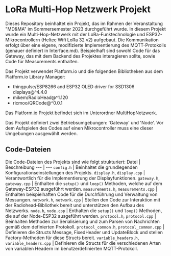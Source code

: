 # LoRa Multi-Hop Netzwerk Projekt

Dieses Repository beinhaltet ein Projekt, das im Rahmen der Veranstaltung "MD&MA" im Sommersemester 2023 durchgeführt wurde. In diesem Projekt wurde ein Multi-Hop-Netzwerk mit der LoRa-Funktechnologie und ESP32-Mikrocontrollern (Heltec Wifi LoRa 32 v2) aufgebaut. Die Kommunikation erfolgt über eine eigene, modifizierte Implementierung des MQTT-Protokolls (genauer definiert in Interface.md). Beispielhaft sind sowohl Code für das Gateway, das mit dem Backend des Projektes interagieren sollte, sowie Code für Measurements enthalten.

Das Projekt verwendet Platform.io und die folgenden Bibliotheken aus dem Platform.io Library Manager:
- thingpulse/ESP8266 and ESP32 OLED driver for SSD1306 displays@^4.4.0
- mikem/RadioHead@^1.120
- ricmoo/QRCode@^0.0.1

Das Platform.io Projekt befindet sich im Unterordner MultiHopNetzwerk.

Das Projekt definiert zwei Betriebsumgebungen: 'Gateway' und 'Node'. Vor dem Aufspielen des Codes auf einen Mikrocontroller muss eine dieser Umgebungen ausgewählt werden. 

## Code-Dateien

Die Code-Dateien des Projekts sind wie folgt strukturiert:
Datei | Beschreibung
--- | ---
`config.h` | Beinhaltet die grundlegenden Konfigurationseinstellungen des Projekts.
`display.h`, `display.cpp` | Verantwortlich für die Implementierung der Displayfunktionen.
`gateway.h`, `gateway.cpp` | Enthalten die `setup()` und `loop()` Methoden, welche auf dem Gateway-ESP32 ausgeführt werden.
`measurements.h`, `measurements.cpp` | Enthalten beispielhaften Code für die Durchführung und Verwaltung von Messungen.
`network.h`, `network.cpp` | Stellen den Code zur Interaktion mit der Radiohead-Bibliothek bereit und unterstützen den Aufbau des Netzwerks.
`node.h`, `node.cpp` | Enthalten die `setup()` und `loop()` Methoden, die auf der Node-ESP32 ausgeführt werden.
`protocol.h`, `protocol.cpp` | Beinhalten Methoden zur Serialisierung und zum Parsen von Nachrichten gemäß dem definierten Protokoll.
`protocol_common.h`, `protocol_common.cpp` | Definieren die Structs Message, FixedHeader und UpdateBlock und stellen Factory-Methoden für diese Structs bereit.
`variable_headers.h`, `variable_headers.cpp` | Definieren die Structs für die verschiedenen Arten von variablen Headern im benutzerdefinierten MQTT-Protokoll.
